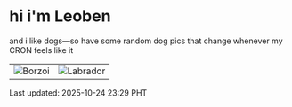 # hi i'm Leoben

and i like dogs—so have some random dog pics that change whenever my CRON feels like it

|  |  |
|--------|----------|
| ![Borzoi](https://random-dog-vercel.vercel.app/api/random-borzoi?v=1761319799) | ![Labrador](https://random-dog-vercel.vercel.app/api/random-labrador?v=1761319799) |

Last updated: 2025-10-24 23:29 PHT
